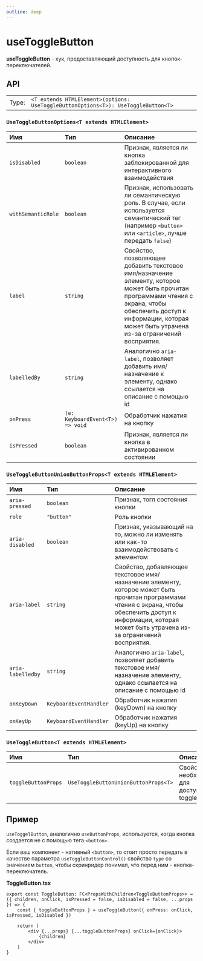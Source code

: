 ```yaml
---
outline: deep
---
```


# useToggleButton

**useToggleButton** - хук, предоставляющий доступность для кнопок-переключателей.

## API

|       |                                                                                   |
| ----: |:----------------------------------------------------------------------------------|
| Type: | `<T extends HTMLElement>(options: UseToggleButtonOptions<T>): UseToggleButton<T>` |

### `UseToggleButtonOptions<T extends HTMLElement>`

| Имя               | Тип      | Описание    |
|:-------------------|:-----------|:-----------|
| `isDisabled`  | `boolean`   | Признак, является ли кнопка заблокированной для интерактивного взаимодействия  | 
| `withSemanticRole`  | `boolean`   | Признак, использовать ли семантическую роль. В случае, если используется семантический тег (например `<button>` или `<article>`, лучше передать `false`)  | 
| `label`  | `string`   | Свойство, позволяющее добавить текстовое имя/назначение элементу, которое может быть прочитан программами чтения с экрана, чтобы обеспечить доступ к информации, которая может быть утрачена из-за ограничений восприятия.  | 
| `labelledBy`  | `string`   | Аналогично `aria-label`, позволяет добавить имя/назначение к элементу, однако ссылается на описание с помощью id  | 
| `onPress`  | `(e: KeyboardEvent<T>) => void`   | Обработчик нажатия на кнопку  | 
| `isPressed`  | `boolean`   | Признак, является ли кнопка в активированном состоянии  | 

### `UseToggleButtonUnionButtonProps<T extends HTMLElement>`

| Имя               | Тип      | Описание    |
|:-------------------|:-----------|:-----------|
| `aria-pressed`  | `boolean`   | Признак, тогл состояния кнопки  | 
| `role`  | `"button"`   | Роль кнопки  | 
| `aria-disabled`  | `boolean`   | Признак, указывающий на то, можно ли изменять или как-то взаимодействовать с элементом  | 
| `aria-label`  | `string`   | Свойство, добавляющее текстовое имя/назначение элементу, которое может быть прочитан программами чтения с экрана, чтобы обеспечить доступ к информации, которая может быть утрачена из-за ограничений восприятия.  | 
| `aria-labelledby`  | `string`   | Аналогично `aria-label`, позволяет добавить текстовое имя/назначение элементу, однако ссылается на описание с помощью id  | 
| `onKeyDown`  | `KeyboardEventHandler`   | Обработчик нажатия (keyDown) на кнопку  | 
| `onKeyUp`  | `KeyboardEventHandler`   | Обработчик нажатия (keyUp) на кнопку  | 

### `UseToggleButton<T extends HTMLElement>`

| Имя               | Тип      | Описание    |
|:-------------------|:-----------|:-----------|
| `toggleButtonProps`  | `UseToggleButtonUnionButtonProps<T>`   | Свойства, необходимые для доступности toggleButton  | 

## Пример

`useToggelButton`, аналогично `useButtonProps`, используется, когда кнопка создается не с помощью тега `<button>`.

Если ваш компонент - нативный `<button>`, то стоит просто передать в качестве параметра `useToggleButtonControl()` свойство `type` со значением `button`, чтобы скринридер понимал, что перед ним - кнопка-переключатель.

**ToggleButton.tsx**

```tsx
export const ToggleButton: FC<PropsWithChildren<ToggleButtonProps>> = ({ children, onClick, isPressed = false, isDisabled = false, ...props }) => {
	const { toggleButtonProps } = useToggleButton({ onPress: onClick, isPressed, isDisabled })

	return (
        <div {...props} {...toggleButtonProps} onClick={onClick}>
            {children}
        </div>
	)
}
```
